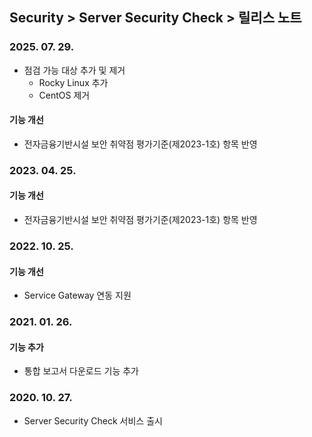 ## Security > Server Security Check > 릴리스 노트

### 2025. 07. 29.
* 점검 가능 대상 추가 및 제거
  * Rocky Linux 추가
  * CentOS 제거  

#### 기능 개선
* 전자금융기반시설 보안 취약점 평가기준(제2023-1호) 항목 반영

### 2023. 04. 25.

#### 기능 개선
* 전자금융기반시설 보안 취약점 평가기준(제2023-1호) 항목 반영

### 2022. 10. 25.

#### 기능 개선
* Service Gateway 연동 지원

### 2021. 01. 26.

#### 기능 추가
* 통합 보고서 다운로드 기능 추가

### 2020. 10. 27.
* Server Security Check 서비스 출시

